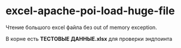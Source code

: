 # excel-apache-poi-load-huge-file
Чтение большого excel файла без out of memory exception.

В корне есть **ТЕСТОВЫЕ ДАННЫЕ.xlsx** для проверки эндпоинта
